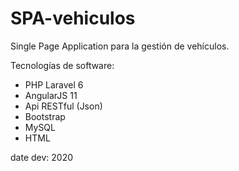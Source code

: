 # SPA-vehiculos
Single Page Application para la gestión de vehículos.

Tecnologías de software:
  - PHP Laravel 6
  - AngularJS 11
  - Api RESTful (Json)
  - Bootstrap 
  - MySQL
  - HTML

date dev: 2020

